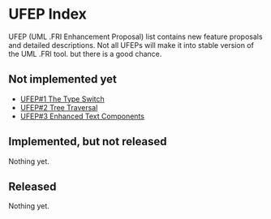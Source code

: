 UFEP Index
==========

UFEP (UML .FRI Enhancement Proposal) list contains new feature proposals
and detailed descriptions. Not all UFEPs will make it into stable version
of the UML .FRI tool. but there is a good chance.

Not implemented yet
-------------------

* [UFEP#1 The Type Switch](UFEP-001.md)
* [UFEP#2 Tree Traversal](UFEP-002.md)
* [UFEP#3 Enhanced Text Components](UFEP-003.md)

Implemented, but not released
-----------------------------

Nothing yet.

Released
--------

Nothing yet.
